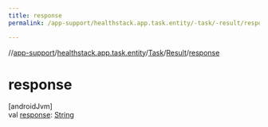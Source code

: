 ```yaml
---
title: response
permalink: /app-support/healthstack.app.task.entity/-task/-result/response.html

---
```

//[app-support](/app-support.html)/[healthstack.app.task.entity](../../index.html)/[Task](../index.html)/[Result](index.html)/[response](response.html)



# response



[androidJvm]\
val [response](response.html): [String](https://kotlinlang.org/api/latest/jvm/stdlib/kotlin/-string/index.html)




